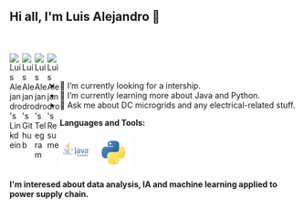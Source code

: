 ## Hi all, I'm Luis Alejandro 👋

<br/>
<br/>
<a href="https://www.linkedin.com/in/luis-alejandro">
  <img align="left" alt="Luis Alejandro's Linkdein" width="22px" src="https://cdn.jsdelivr.net/npm/simple-icons@v3/icons/linkedin.svg" />
</a>  
<a href="https://github.com/Luis-AlejandroC">
  <img align="left" alt="Luis Alejandro's Github" width="22px" src="https://cdn.jsdelivr.net/npm/simple-icons@v3/icons/github.svg" />
</a>
<a href="https://t.me/Parasite_single">
  <img align="left" alt="Luis Alejandro's Telegram" width="22px" src="https://cdn.jsdelivr.net/npm/simple-icons@v3/icons/telegram.svg" />
</a>
<a href="https://drive.google.com/file/d/1zq_Bm4lX2CArbxOxQHo6x3rTIralR3Vc/view?usp=sharing">
  <img align="left" alt="Luis Alejandro's Resume" width="22px" src="https://icons.iconarchive.com/icons/dtafalonso/android-l/512/Drive-icon.png" />
</a>
<br/>
<br/>

- 🔭 I’m currently looking for a intership.
- 🌱 I’m currently learning more about Java and Python.
- 💬 Ask me about DC microgrids and any electrical-related stuff.

**Languages and Tools:**  

<code><img height="60" src="https://raw.githubusercontent.com/github/explore/80688e429a7d4ef2fca1e82350fe8e3517d3494d/topics/java/java.png"></code>
<code><img height="60" src="https://raw.githubusercontent.com/github/explore/80688e429a7d4ef2fca1e82350fe8e3517d3494d/topics/python/python.png"></code>
  
**I'm interesed about data analysis, IA and machine learning applied to power supply chain.**
     
<!--



// Education Section

const educationInfo = {
  display: true, // Set false to hide this section, defaults to true
  schools: [
    {
      schoolName: "Pascual Bravo University",
      logo: require("./assets/images/PascualBravo.jpeg"),
      subHeader: "Electrical Engineering",
      duration: "Currently",
      /*desc: "Participated in the research of XXX and published 3 papers.",
      descBullets: [
        "Lorem ipsum dolor sit amet, consectetur adipiscing elit",
        "Lorem ipsum dolor sit amet, consectetur adipiscing elit"
      ]*/
    },
    {
      schoolName: "Pascual Bravo University",
      logo: require("./assets/images/PascualBravo.jpeg"),
      subHeader: "Electrical technology",
      duration: "February 2016 -  September 2020",
      desc: "DC Microgrid transmission system at I.U. Pascual Bravo",
      /*descBullets: ["Lorem ipsum dolor sit amet, consectetur adipiscing elit"]*/
    }
  ]
};

// Your top 3 proficient stacks/tech experience

const techStack = {
  viewSkillBars: true, //Set it to true to show Proficiency Section
  experience: [
    {
      Stack: "WinCC - PLC programming", //Insert stack or technology you have experience in
      progressPercentage: "70%" //Insert relative proficiency in percentage
    },
    {
      Stack: "Electric design in CADe SIMU and Eplan",
      progressPercentage: "50%"
    },
    {
      Stack: "Java and Python programming",
      progressPercentage: "30%"
    }
  ],
  displayCodersrank: false // Set true to display codersrank badges section need to changes your username in src/containers/skillProgress/skillProgress.js:17:62, defaults to false
};

-->
